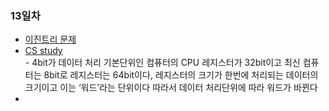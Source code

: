 <h3> 13일차</h3>
<ul>
	<li><a href="">이진트리 문제</a></li>
	<li><a href="">CS study</a></li>
		- 4bit가 데이터 처리 기본단위인 컴퓨터의 CPU 레지스터가 32bit이고 최신 컴퓨터는 8bit로 레지스터는 64bit이다, 레지스터의 크기가 한번에 처리되는 데이터의 크기이고 이는 ‘워드’라는 단위이다 따라서 데이터 처리단위에 따라 워드가 바뀐다
	<li><a href=""></a></li>
</ul>
